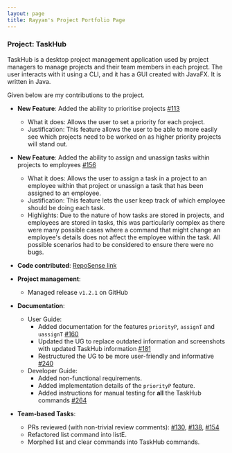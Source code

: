 ```yaml
---
layout: page
title: Rayyan's Project Portfolio Page
---
```


### Project: TaskHub

TaskHub is a desktop project management application used by project managers to manage projects and their team members in each project. The user interacts with it using a CLI, and it has a GUI created with JavaFX. It is written in Java.

Given below are my contributions to the project.

* **New Feature**: Added the ability to prioritise projects [\#113](https://github.com/AY2324S1-CS2103T-T08-3/tp/pull/113)
    * What it does: Allows the user to set a priority for each project.
    * Justification: This feature allows the user to be able to more easily see which projects need to be worked on as higher priority projects will stand out.

* **New Feature**: Added the ability to assign and unassign tasks within projects to employees [\#156](https://github.com/AY2324S1-CS2103T-T08-3/tp/pull/156)
    * What it does: Allows the user to assign a task in a project to an employee within that project or unassign a task that has been assigned to an employee. 
    * Justification: This feature lets the user keep track of which employee should be doing each task.
    * Highlights: Due to the nature of how tasks are stored in projects, and employees are stored in tasks, this was particularly complex as there were many possible cases where a command that might change an employee's details does not affect the employee within the task. All possible scenarios had to be considered to ensure there were no bugs.

* **Code contributed**: [RepoSense link](https://nus-cs2103-ay2324s1.github.io/tp-dashboard/?search=rayyan35p&breakdown=false&sort=groupTitle%20dsc&sortWithin=title&since=2023-09-22&timeframe=commit&mergegroup=&groupSelect=groupByRepos)

* **Project management**:
    * Managed release `v1.2.1` on GitHub

* **Documentation**:
    * User Guide:
        * Added documentation for the features `priorityP`, `assignT` and `uassignT` [\#160](https://github.com/AY2324S1-CS2103T-T08-3/tp/pull/160)
        * Updated the UG to replace outdated information and screenshots with updated TaskHub information [\#181](https://github.com/AY2324S1-CS2103T-T08-3/tp/pull/181)
        * Restructured the UG to be more user-friendly and informative [\#240](https://github.com/AY2324S1-CS2103T-T08-3/tp/pull/240)
    * Developer Guide:
        * Added non-functional requirements.
        * Added implementation details of the `priorityP` feature.
        * Added instructions for manual testing for **all** the TaskHub commands [\#264](https://github.com/AY2324S1-CS2103T-T08-3/tp/pull/264)

* **Team-based Tasks**:
    * PRs reviewed (with non-trivial review comments): [\#130](https://github.com/AY2324S1-CS2103T-T08-3/tp/pull/130), [\#138](https://github.com/AY2324S1-CS2103T-T08-3/tp/pull/138), [\#154](https://github.com/AY2324S1-CS2103T-T08-3/tp/pull/154)
    * Refactored list command into listE.
    * Morphed list and clear commands into TaskHub commands.
